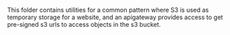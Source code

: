 This folder contains utilities for a common pattern where S3 is used as temporary storage for a website, and an apigateway provides access to get pre-signed s3 urls to access objects in the s3 bucket.
